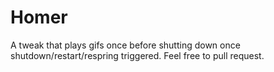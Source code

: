 # Homer
A tweak that plays gifs once before shutting down once shutdown/restart/respring triggered. Feel free to pull request.
